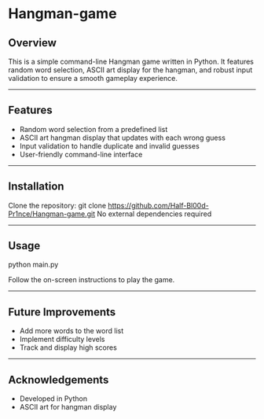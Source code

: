 # Hangman-game

## Overview
This is a simple command-line Hangman game written in Python. It features random word selection, ASCII art display for the hangman, and robust input validation to ensure a smooth gameplay experience.

---

## Features

- Random word selection from a predefined list
- ASCII art hangman display that updates with each wrong guess
- Input validation to handle duplicate and invalid guesses
- User-friendly command-line interface

---

## Installation

Clone the repository: git clone https://github.com/Half-Bl00d-Pr1nce/Hangman-game.git
No external dependencies required


---

## Usage

python main.py


Follow the on-screen instructions to play the game.

---

## Future Improvements

- Add more words to the word list
- Implement difficulty levels
- Track and display high scores

---

## Acknowledgements

- Developed in Python
- ASCII art for hangman display




